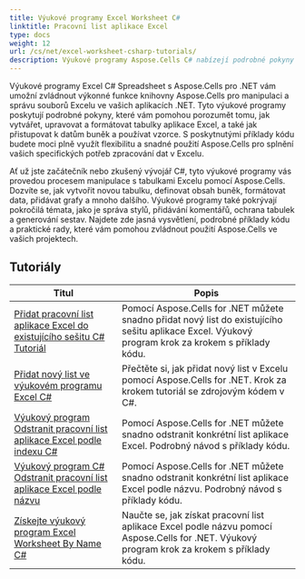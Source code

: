 ```yaml
---
title: Výukové programy Excel Worksheet C#
linktitle: Pracovní list aplikace Excel
type: docs
weight: 12
url: /cs/net/excel-worksheet-csharp-tutorials/
description: Výukové programy Aspose.Cells C# nabízejí podrobné pokyny pro snadnou a efektivní manipulaci s tabulkami aplikace Excel.
---
```

Výukové programy Excel C# Spreadsheet s Aspose.Cells pro .NET vám umožní zvládnout výkonné funkce knihovny Aspose.Cells pro manipulaci a správu souborů Excelu ve vašich aplikacích .NET. Tyto výukové programy poskytují podrobné pokyny, které vám pomohou porozumět tomu, jak vytvářet, upravovat a formátovat tabulky aplikace Excel, a také jak přistupovat k datům buněk a používat vzorce. S poskytnutými příklady kódu budete moci plně využít flexibilitu a snadné použití Aspose.Cells pro splnění vašich specifických potřeb zpracování dat v Excelu.

Ať už jste začátečník nebo zkušený vývojář C#, tyto výukové programy vás provedou procesem manipulace s tabulkami Excelu pomocí Aspose.Cells. Dozvíte se, jak vytvořit novou tabulku, definovat obsah buněk, formátovat data, přidávat grafy a mnoho dalšího. Výukové programy také pokrývají pokročilá témata, jako je správa stylů, přidávání komentářů, ochrana tabulek a generování sestav. Najdete zde jasná vysvětlení, podrobné příklady kódu a praktické rady, které vám pomohou zvládnout použití Aspose.Cells ve vašich projektech.

## Tutoriály
| Titul | Popis |
| --- | --- | 
| [Přidat pracovní list aplikace Excel do existujícího sešitu C# Tutoriál](./add-excel-worksheet-to-existing-workbook-csharp-tutorial/) | Pomocí Aspose.Cells for .NET můžete snadno přidat nový list do existujícího sešitu aplikace Excel. Výukový program krok za krokem s příklady kódu. |  
| [Přidat nový list ve výukovém programu Excel C#](./add-new-sheet-in-excel-csharp-tutorial/) | Přečtěte si, jak přidat nový list v Excelu pomocí Aspose.Cells for .NET. Krok za krokem tutoriál se zdrojovým kódem v C#. |  
| [Výukový program Odstranit pracovní list aplikace Excel podle indexu C#](./delete-excel-worksheet-by-index-csharp-tutorial/) | Pomocí Aspose.Cells for .NET můžete snadno odstranit konkrétní list aplikace Excel. Podrobný návod s příklady kódu. |  
| [Výukový program C# Odstranit pracovní list aplikace Excel podle názvu](./delete-excel-worksheet-by-name-csharp-tutorial/) | Pomocí Aspose.Cells for .NET můžete snadno odstranit konkrétní list aplikace Excel podle názvu. Podrobný návod s příklady kódu. |  
| [Získejte výukový program Excel Worksheet By Name C#](./get-excel-worksheet-by-name-csharp-tutorial/) | Naučte se, jak získat pracovní list aplikace Excel podle názvu pomocí Aspose.Cells for .NET. Výukový program krok za krokem s příklady kódu. |  